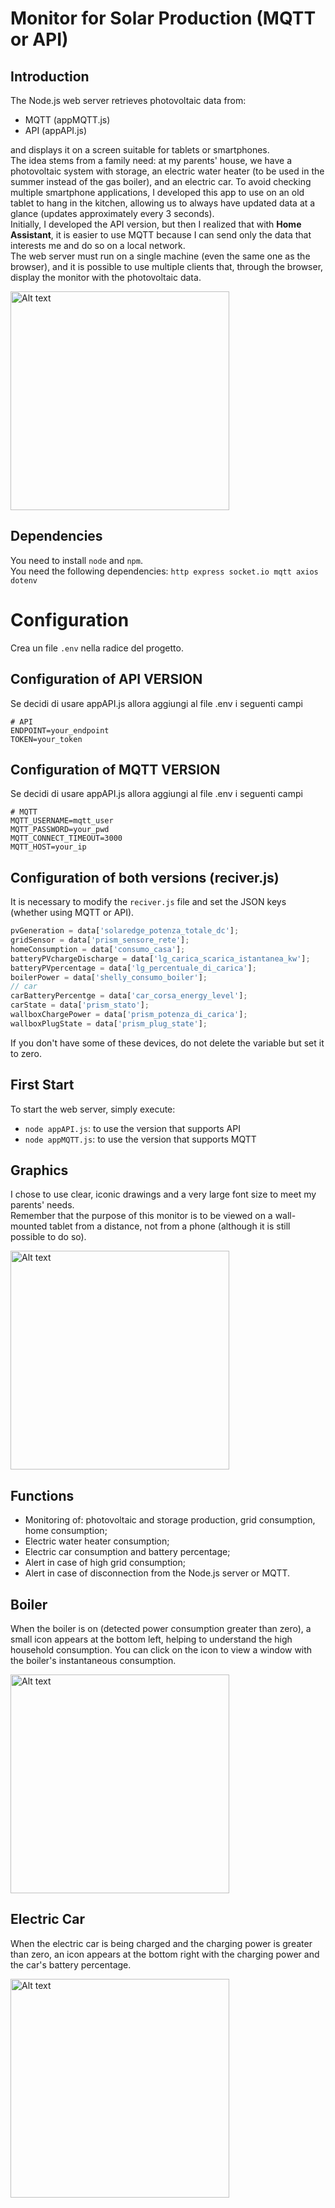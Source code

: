# Monitor for Solar Production (MQTT or API)

## Introduction

The Node.js web server retrieves photovoltaic data from:
- MQTT (appMQTT.js)
- API (appAPI.js)

and displays it on a screen suitable for tablets or smartphones.  
The idea stems from a family need: at my parents' house, we have a photovoltaic system with storage, an electric water heater (to be used in the summer instead of the gas boiler), and an electric car. To avoid checking multiple smartphone applications, I developed this app to use on an old tablet to hang in the kitchen, allowing us to always have updated data at a glance (updates approximately every 3 seconds).  
Initially, I developed the API version, but then I realized that with **Home Assistant**, it is easier to use MQTT because I can send only the data that interests me and do so on a local network.  
The web server must run on a single machine (even the same one as the browser), and it is possible to use multiple clients that, through the browser, display the monitor with the photovoltaic data.

<img src="img/for_readme/c.jpg" alt="Alt text" width="350">

## Dependencies
You need to install `node` and `npm`.  
You need the following dependencies: `http express socket.io mqtt axios dotenv`

# Configuration 
Crea un file `.env` nella radice del progetto.
## Configuration of API VERSION

Se decidi di usare appAPI.js allora aggiungi al file .env i seguenti campi
```plaintext
# API
ENDPOINT=your_endpoint
TOKEN=your_token
```

## Configuration of MQTT VERSION
Se decidi di usare appAPI.js allora aggiungi al file .env i seguenti campi
```plaintext
# MQTT
MQTT_USERNAME=mqtt_user
MQTT_PASSWORD=your_pwd
MQTT_CONNECT_TIMEOUT=3000
MQTT_HOST=your_ip
```

## Configuration of both versions (reciver.js)

It is necessary to modify the `reciver.js` file and set the JSON keys (whether using MQTT or API).
```javascript
pvGeneration = data['solaredge_potenza_totale_dc'];
gridSensor = data['prism_sensore_rete'];
homeConsumption = data['consumo_casa'];
batteryPVchargeDischarge = data['lg_carica_scarica_istantanea_kw'];
batteryPVpercentage = data['lg_percentuale_di_carica'];
boilerPower = data['shelly_consumo_boiler'];
// car
carBatteryPercentge = data['car_corsa_energy_level'];
carState = data['prism_stato'];
wallboxChargePower = data['prism_potenza_di_carica'];
wallboxPlugState = data['prism_plug_state'];
```
If you don't have some of these devices, do not delete the variable but set it to zero.

##  First Start

To start the web server, simply execute:

- `node appAPI.js`: to use the version that supports API
- `node appMQTT.js`: to use the version that supports MQTT

## Graphics
I chose to use clear, iconic drawings and a very large font size to meet my parents' needs.  
Remember that the purpose of this monitor is to be viewed on a wall-mounted tablet from a distance, not from a phone (although it is still possible to do so).

<img src="img/for_readme/a.png" alt="Alt text" width="350">

## Functions
- Monitoring of: photovoltaic and storage production, grid consumption, home consumption;
- Electric water heater consumption;
- Electric car consumption and battery percentage;
- Alert in case of high grid consumption;
- Alert in case of disconnection from the Node.js server or MQTT.

## Boiler
When the boiler is on (detected power consumption greater than zero), a small icon appears at the bottom left, helping to understand the high household consumption. You can click on the icon to view a window with the boiler's instantaneous consumption.  

<img src="img/for_readme/b.png" alt="Alt text" width="350">

## Electric Car
When the electric car is being charged and the charging power is greater than zero, an icon appears at the bottom right with the charging power and the car's battery percentage.  

<img src="img/for_readme/d.png" alt="Alt text" width="350">
